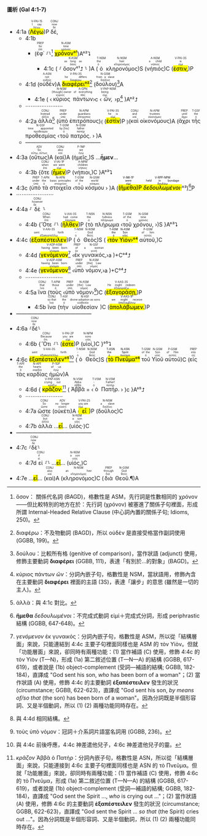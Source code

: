 #### 圖析 (Gal 4:1-7)

- 4:1a (<RUBY><ruby><ruby><mark class='verb'>Λέγω</mark><rt>λέγω</rt></ruby><rt>I say</rt></ruby><rt>V-PAI-1S</rt></RUBY>)P <RUBY><ruby><ruby>δέ,<rt>δέ</rt></ruby><rt>now</rt></ruby><rt>CONJ</rt></RUBY> 
	- 4:1b 
		- (<RUBY><ruby><ruby>ἐφ᾽<rt>ἐπί</rt></ruby><rt>for</rt></ruby><rt>PREP</rt></RUBY> ⸉⸊[^1] <RUBY><ruby><ruby><mark>χρόνον°¹</mark><rt>χρόνος</rt></ruby><rt>time</rt></ruby><rt>N-ASM</rt></RUBY>)A°²⮧
			- 4:1c ( ⸉ <RUBY><ruby><ruby>ὅσον°¹⮥<rt>ὅσος</rt></ruby><rt>as long as</rt></ruby><rt>K-ASM</rt></RUBY> ⸊ )A (<RUBY><ruby><ruby>ὁ<rt>ὁ</rt></ruby><rt>the</rt></ruby><rt>T-NSM</rt></RUBY> <RUBY><ruby><ruby>κληρονόμος<rt>κληρονόμος</rt></ruby><rt>heir</rt></ruby><rt>N-NSM</rt></RUBY>)S (<RUBY><ruby><ruby>νήπιός<rt>νήπιος</rt></ruby><rt>a child</rt></ruby><rt>A-NSM</rt></RUBY>)C (<RUBY><ruby><ruby><mark class='verb'>ἐστιν,</mark><rt>εἰμί</rt></ruby><rt>is</rt></ruby><rt>V-PAI-3S</rt></RUBY>)P 
	- 4:1d (<RUBY><ruby><ruby>οὐδὲν<rt>οὐδείς</rt></ruby><rt>not</rt></ruby><rt>A-ASN</rt></RUBY>)A <RUBY><ruby><ruby><mark><mark class='verb'>διαφέρει°²</mark></mark><rt>διαφέρω</rt></ruby><rt>he differs</rt></ruby><rt>V-PAI-3S</rt></RUBY>[^2] (<RUBY><ruby><ruby>δούλου<rt>δοῦλος</rt></ruby><rt>from a slave</rt></ruby><rt>N-GSM</rt></RUBY>)[^3]A
		- 4:1e  ( ‹<RUBY><ruby><ruby>κύριος<rt>κύριος</rt></ruby><rt>[though] owner</rt></ruby><rt>N-NSM</rt></RUBY> <RUBY><ruby><ruby>πάντων<rt>πᾶς</rt></ruby><rt>of everything</rt></ruby><rt>A-GPN</rt></RUBY>›c ‹<RUBY><ruby><ruby><em>ὤν,</em><rt>εἰμί</rt></ruby><rt>being</rt></ruby><rt>V-PAP-NSM</rt></RUBY>›p[^4] )A°²⮥
	- ⋯⋯⋯⋯⋯⋯⋯
	- 4:2a <RUBY><ruby><ruby>ἀλλὰ<rt>ἀλλά</rt></ruby><rt>Instead</rt></ruby><rt>CONJ</rt></RUBY>[^5] (<RUBY><ruby><ruby>ὑπὸ<rt>ὑπό</rt></ruby><rt>under</rt></ruby><rt>PREP</rt></RUBY> <RUBY><ruby><ruby>ἐπιτρόπους<rt>ἐπίτροπος</rt></ruby><rt>guardians</rt></ruby><rt>N-APM</rt></RUBY>)⦇ (<RUBY><ruby><ruby><mark class='verb'>ἐστὶν</mark><rt>εἰμί</rt></ruby><rt>he is</rt></ruby><rt>V-PAI-3S</rt></RUBY>)P ⦈(<RUBY><ruby><ruby>καὶ<rt>καί</rt></ruby><rt>and</rt></ruby><rt>CONJ</rt></RUBY> <RUBY><ruby><ruby>οἰκονόμους<rt>οἰκονόμος</rt></ruby><rt>trustees</rt></ruby><rt>N-APM</rt></RUBY>)A (<RUBY><ruby><ruby>ἄχρι<rt>ἄχρι</rt></ruby><rt>until</rt></ruby><rt>PREP</rt></RUBY> <RUBY><ruby><ruby>τῆς<rt>ὁ</rt></ruby><rt>the</rt></ruby><rt>T-GSF</rt></RUBY> <RUBY><ruby><ruby>προθεσμίας<rt>προθεσμία</rt></ruby><rt>time appointed</rt></ruby><rt>N-GSF</rt></RUBY> ‹<RUBY><ruby><ruby>τοῦ<rt>ὁ</rt></ruby><rt>by [his]</rt></ruby><rt>T-GSM</rt></RUBY> <RUBY><ruby><ruby>πατρός.<rt>πατήρ</rt></ruby><rt>father</rt></ruby><rt>N-GSM</rt></RUBY> › )A
	- ——————————————
- 4:3a (<RUBY><ruby><ruby>οὕτως<rt>οὕτω, οὕτως</rt></ruby><rt>So</rt></ruby><rt>ADV</rt></RUBY>)A (<RUBY><ruby><ruby>καὶ<rt>καί</rt></ruby><rt>also</rt></ruby><rt>CONJ</rt></RUBY>)A (<RUBY><ruby><ruby>ἡμεῖς,<rt>ἐγώ</rt></ruby><rt>we</rt></ruby><rt>P-1NP</rt></RUBY>)S  ...**ἦμεν**...
	- 4:3b {<RUBY><ruby><ruby>ὅτε<rt>ὅτε</rt></ruby><rt>when</rt></ruby><rt>CONJ</rt></RUBY> (<RUBY><ruby><ruby><mark class='verb'>ἦμεν</mark><rt>εἰμί</rt></ruby><rt>we were</rt></ruby><rt>V-IAI-1P</rt></RUBY>)P (<RUBY><ruby><ruby>νήπιοι,<rt>νήπιος</rt></ruby><rt>children</rt></ruby><rt>A-NPM</rt></RUBY>)C }A°³⮧
- 4:3c (<RUBY><ruby><ruby>ὑπὸ<rt>ὑπό</rt></ruby><rt>under</rt></ruby><rt>PREP</rt></RUBY> <RUBY><ruby><ruby>τὰ<rt>ὁ</rt></ruby><rt>the</rt></ruby><rt>T-APN</rt></RUBY> <RUBY><ruby><ruby>στοιχεῖα<rt>στοιχεῖον</rt></ruby><rt>basic principles</rt></ruby><rt>N-APN</rt></RUBY> ‹<RUBY><ruby><ruby>τοῦ<rt>ὁ</rt></ruby><rt>of the</rt></ruby><rt>T-GSM</rt></RUBY> <RUBY><ruby><ruby>κόσμου<rt>κόσμος</rt></ruby><rt>world</rt></ruby><rt>N-GSM</rt></RUBY> › )A (<mark>(<RUBY><ruby><ruby><mark class='verb'>ἤμεθα</mark><rt>εἰμί</rt></ruby><rt>were</rt></ruby><rt>V-IMI-1P</rt></RUBY>)P <RUBY><ruby><ruby><em>δεδουλωμένοι·</em><rt>δουλόω</rt></ruby><rt>held in bondage</rt></ruby><rt>V-RPP-NPM</rt></RUBY></mark>°³)[^6]P
- ⋯⋯⋯⋯⋯⋯⋯
- 4:4a ⸉<RUBY><ruby><ruby>δὲ<rt>δέ</rt></ruby><rt>however</rt></ruby><rt>CONJ</rt></RUBY>⸊
	- 4:4b {<RUBY><ruby><ruby>Ὅτε<rt>ὅτε</rt></ruby><rt>When</rt></ruby><rt>CONJ</rt></RUBY> ⸉⸊ (<RUBY><ruby><ruby><mark class='verb'>ἦλθεν</mark><rt>ἔρχομαι</rt></ruby><rt>had come</rt></ruby><rt>V-AAI-3S</rt></RUBY>)P (<RUBY><ruby><ruby>τὸ<rt>ὁ</rt></ruby><rt>the</rt></ruby><rt>T-NSN</rt></RUBY> <RUBY><ruby><ruby>πλήρωμα<rt>πλήρωμα</rt></ruby><rt>fullness</rt></ruby><rt>N-NSN</rt></RUBY> ‹<RUBY><ruby><ruby>τοῦ<rt>ὁ</rt></ruby><rt>of the</rt></ruby><rt>T-GSM</rt></RUBY> <RUBY><ruby><ruby>χρόνου,<rt>χρόνος</rt></ruby><rt>time</rt></ruby><rt>N-GSM</rt></RUBY> ›)S }A°³⮧
- 4:4c (<RUBY><ruby><ruby><mark class='verb'>ἐξαπέστειλεν</mark><rt>ἐξαποστέλλω</rt></ruby><rt>sent forth</rt></ruby><rt>V-AAI-3S</rt></RUBY>)P (<RUBY><ruby><ruby>ὁ<rt>ὁ</rt></ruby><rt>-</rt></ruby><rt>T-NSM</rt></RUBY> <RUBY><ruby><ruby>Θεὸς<rt>θεός</rt></ruby><rt>God</rt></ruby><rt>N-NSM</rt></RUBY>)S ( <mark>‹<RUBY><ruby><ruby>τὸν<rt>ὁ</rt></ruby><rt>the</rt></ruby><rt>T-ASM</rt></RUBY> <RUBY><ruby><ruby>Υἱὸν<rt>υἱός</rt></ruby><rt>Son</rt></ruby><rt>N-ASM</rt></RUBY>›°⁴</mark> <RUBY><ruby><ruby>αὐτοῦ,<rt>αὐτός</rt></ruby><rt>of him</rt></ruby><rt>P-GSM</rt></RUBY>)C 
	- 4:4d (<RUBY><ruby><ruby><mark class='ptc'>γενόμενον</mark><rt>γίνομαι</rt></ruby><rt>having been born</rt></ruby><rt>V-ADP-ASM</rt></RUBY>[^7] ‹<RUBY><ruby><ruby>ἐκ<rt>ἐκ</rt></ruby><rt>of</rt></ruby><rt>PREP</rt></RUBY> <RUBY><ruby><ruby>γυναικός,<rt>γυνή</rt></ruby><rt>a woman</rt></ruby><rt>N-GSF</rt></RUBY>›a )+C°⁴⮥
	- 4:4e (<RUBY><ruby><ruby><mark class='ptc'>γενόμενον</mark><rt>γίνομαι</rt></ruby><rt>having been born</rt></ruby><rt>V-ADP-ASM</rt></RUBY>[^8] ‹<RUBY><ruby><ruby>ὑπὸ<rt>ὑπό</rt></ruby><rt>under</rt></ruby><rt>PREP</rt></RUBY> <RUBY><ruby><ruby>νόμον,<rt>νόμος</rt></ruby><rt>[the] Law</rt></ruby><rt>N-ASM</rt></RUBY>›a )+C°⁴⮥
	- ⋯⋯⋯⋯⋯⋯⋯
	- 4:5a <RUBY><ruby><ruby>ἵνα<rt>ἵνα</rt></ruby><rt>that</rt></ruby><rt>CONJ</rt></RUBY> (<RUBY><ruby><ruby>τοὺς<rt>ὁ</rt></ruby><rt>those</rt></ruby><rt>T-APM</rt></RUBY> ‹<RUBY><ruby><ruby>ὑπὸ<rt>ὑπό</rt></ruby><rt>under</rt></ruby><rt>PREP</rt></RUBY> <RUBY><ruby><ruby>νόμον<rt>νόμος</rt></ruby><rt>[the] Law</rt></ruby><rt>N-ASM</rt></RUBY>›[^9])C (<RUBY><ruby><ruby><mark class='verb'>ἐξαγοράσῃ,</mark><rt>ἐξαγοράζω</rt></ruby><rt>He might redeem</rt></ruby><rt>V-AAS-3S</rt></RUBY>)P 
		- 4:5b <RUBY><ruby><ruby>ἵνα<rt>ἵνα</rt></ruby><rt>so that</rt></ruby><rt>CONJ</rt></RUBY> (<RUBY><ruby><ruby>τὴν<rt>ὁ</rt></ruby><rt>the</rt></ruby><rt>T-ASF</rt></RUBY> <RUBY><ruby><ruby>υἱοθεσίαν<rt>υἱοθεσία</rt></ruby><rt>divine adoption as sons</rt></ruby><rt>N-ASF</rt></RUBY>)C (<RUBY><ruby><ruby><mark class='verb'>ἀπολάβωμεν.</mark><rt>ἀπολαμβάνω</rt></ruby><rt>we might receive</rt></ruby><rt>V-AAS-1P</rt></RUBY>)P
- ——————————————
- 4:6a ⸉<RUBY><ruby><ruby>δέ<rt>δέ</rt></ruby><rt>now</rt></ruby><rt>CONJ</rt></RUBY>⸊
	- 4:6b {<RUBY><ruby><ruby>Ὅτι<rt>ὅτι</rt></ruby><rt>Because</rt></ruby><rt>CONJ</rt></RUBY> ⸉⸊ (<RUBY><ruby><ruby><mark class='verb'>ἐστε</mark><rt>εἰμί</rt></ruby><rt>you are</rt></ruby><rt>V-PAI-2P</rt></RUBY>)P (<RUBY><ruby><ruby>υἱοί,<rt>υἱός</rt></ruby><rt>sons</rt></ruby><rt>N-NPM</rt></RUBY>)C }°⁵⮧
- 4:6c <RUBY><ruby><ruby><mark><mark class='verb'>ἐξαπέστειλεν°⁵</mark></mark><rt>ἐξαποστέλλω</rt></ruby><rt>sent forth</rt></ruby><rt>V-AAI-3S</rt></RUBY>[^10] (<RUBY><ruby><ruby>ὁ<rt>ὁ</rt></ruby><rt>-</rt></ruby><rt>T-NSM</rt></RUBY> <RUBY><ruby><ruby>Θεὸς<rt>θεός</rt></ruby><rt>God</rt></ruby><rt>N-NSM</rt></RUBY>)S (<mark><RUBY><ruby><ruby>τὸ<rt>ὁ</rt></ruby><rt>the</rt></ruby><rt>T-ASN</rt></RUBY> <RUBY><ruby><ruby>Πνεῦμα<rt>πνεῦμα</rt></ruby><rt>Spirit</rt></ruby><rt>N-ASN</rt></RUBY>°⁶</mark> <RUBY><ruby><ruby>τοῦ<rt>ὁ</rt></ruby><rt>of the</rt></ruby><rt>T-GSM</rt></RUBY> <RUBY><ruby><ruby>Υἱοῦ<rt>υἱός</rt></ruby><rt>Son</rt></ruby><rt>N-GSM</rt></RUBY> <RUBY><ruby><ruby>αὐτοῦ<rt>αὐτός</rt></ruby><rt>of Him</rt></ruby><rt>P-GSM</rt></RUBY>)C (<RUBY><ruby><ruby>εἰς<rt>εἰς</rt></ruby><rt>into</rt></ruby><rt>PREP</rt></RUBY> <RUBY><ruby><ruby>τὰς<rt>ὁ</rt></ruby><rt>the</rt></ruby><rt>T-APF</rt></RUBY> <RUBY><ruby><ruby>καρδίας<rt>καρδία</rt></ruby><rt>hearts</rt></ruby><rt>N-APF</rt></RUBY> <RUBY><ruby><ruby>ἡμῶν<rt>ἐγώ</rt></ruby><rt>of us</rt></ruby><rt>P-1GP</rt></RUBY>)A 
	- 4:6d { <RUBY><ruby><ruby><mark class='ptc'>κρᾶζον·</mark><rt>κράζω</rt></ruby><rt>crying out</rt></ruby><rt>V-PAP-ASN</rt></RUBY>[^11] ( <RUBY><ruby><ruby>Ἀββᾶ<rt>ἀββά</rt></ruby><rt>Abba</rt></ruby><rt>N-VSM</rt></RUBY> = ‹<RUBY><ruby><ruby>ὁ<rt>ὁ</rt></ruby><rt>-</rt></ruby><rt>T-VSM</rt></RUBY> <RUBY><ruby><ruby>Πατήρ.<rt>πατήρ</rt></ruby><rt>Father!</rt></ruby><rt>N-VSM</rt></RUBY> › )c }A°⁵⮥
	- ⋯⋯⋯⋯⋯⋯⋯
	- 4:7a <RUBY><ruby><ruby>ὥστε<rt>ὥστε</rt></ruby><rt>So</rt></ruby><rt>CONJ</rt></RUBY> (<RUBY><ruby><ruby>οὐκέτι<rt>οὐκέτι</rt></ruby><rt>no longer</rt></ruby><rt>ADV</rt></RUBY>)A (<RUBY><ruby><ruby><mark class='verb'>εἶ</mark><rt>εἰμί</rt></ruby><rt>you are</rt></ruby><rt>V-PAI-2S</rt></RUBY>)P (<RUBY><ruby><ruby>δοῦλος<rt>δοῦλος</rt></ruby><rt>a slave</rt></ruby><rt>N-NSM</rt></RUBY>)C
	- 4:7b <RUBY><ruby><ruby>ἀλλὰ<rt>ἀλλά</rt></ruby><rt>but</rt></ruby><rt>CONJ</rt></RUBY> ...<mark class='verb'>εἶ</mark>... (<RUBY><ruby><ruby>υἱός·<rt>υἱός</rt></ruby><rt>a son</rt></ruby><rt>N-NSM</rt></RUBY>)C
- ——————————————
- 4:7c ⸉<RUBY><ruby><ruby>δὲ<rt>δέ</rt></ruby><rt>now</rt></ruby><rt>CONJ</rt></RUBY>⸊
	- 4:7d <RUBY><ruby><ruby>εἰ<rt>εἰ</rt></ruby><rt>if</rt></ruby><rt>CONJ</rt></RUBY> ⸉⸊  ...<mark class='verb'>εἶ</mark>... (<RUBY><ruby><ruby>υἱός,<rt>υἱός</rt></ruby><rt>a son</rt></ruby><rt>N-NSM</rt></RUBY>)C
- 4:7e  ...<mark class='verb'>εἶ</mark>... (<RUBY><ruby><ruby>καὶ<rt>καί</rt></ruby><rt>also</rt></ruby><rt>CONJ</rt></RUBY>)A (<RUBY><ruby><ruby>κληρονόμος<rt>κληρονόμος</rt></ruby><rt>an heir</rt></ruby><rt>N-NSM</rt></RUBY>)C (<RUBY><ruby><ruby>διὰ<rt>διά</rt></ruby><rt>through</rt></ruby><rt>PREP</rt></RUBY> <RUBY><ruby><ruby>Θεοῦ.¶<rt>θεός</rt></ruby><rt>God</rt></ruby><rt>N-GSM</rt></RUBY>)A


[^1]: ὅσον： 關係代名詞 (BAGD)，格數性是 ASM，先行詞是性數相同的 χρόνον——但比較特別的地方在於：先行詞 (χρόνον) 被塞進了關係子句裡面，形成所謂 Internal-Headed Relative Clause (中心詞內置的關係子句; Idioms, 250)。
[^2]: διαφέρω：不及物動詞 (BAGD)，所以 οὐδὲν 是直接受格當作副詞使用 (GGBB, 199)。
[^3]: δούλου：比較所有格 (genitive of comparison)，當作狀語 (adjunct) 使用，修飾主要動詞 **διαφέρει** (GGBB, 111)，表達「有別於...的對象」(BAGD)。
[^4]: κύριος πάντων _ὤν_：分詞內嵌子句，格數性是 NSM，當狀語用，修飾內含在主要動詞 **διαφέρει** 裡面的主語 (3S)，表達「讓步」的意思 (雖然是一切的主人)。
[^5]: ἀλλὰ：與 4:1c 對比。
[^6]: **ἤμεθα** _δεδουλωμένοι_：不完成式動詞 εἰμί＋完成式分詞，形成 periphrastic 結構 (GGBB, 647-648)。
[^7]: _γενόμενον_ ἐκ γυναικός：分詞內嵌子句，格數性是 ASM，所以從「結構層面」來說，只能連結到 4:4c 主要子句裡面同樣也是 ASM 的 τὸν Υἱὸν。但就「功能層面」來說，卻同時有兩種功能：(1) 當作補語 (C) 使用，修飾 4:4c 的 τὸν Υἱὸν (T—N)，形成 (1a) 第二敘述位置 (T—N—A) 的結構 (GGBB, 617-619)，或者說是 (1b) object-complement (受詞—補語的結構; GGBB, 182-184)，直譯成 "God sent his son, *who* has been born of a woman"；(2) 當作狀語 (A) 使用，修飾 4:4c 的主要動詞 **ἐξαπέστειλεν** 發生的狀況 (circumstance; GGBB, 622-623)，直譯成 "God sent his son, *by means of/so that* (the son) has been born of a woman"。因為分詞既是半個形容詞、又是半個動詞，所以 (1) (2) 兩種功能同時存在。
[^8]: 與 4:4d 相同結構。
[^9]: τοὺς ὑπὸ νόμον：冠詞＋介系詞片語當名詞用 (GGBB, 236)。
[^10]: 與 4:4c 前後呼應，4:4c 神差遣他兒子，4:6c 神差遣他兒子的靈。
[^11]: _κρᾶζον_ Ἀββᾶ ὁ Πατήρ：分詞內嵌子句，格數性是 ASN，所以從「結構層面」來說，只能連接到 4:6c 主要子句裡面同樣也是 ASN 的 τὸ Πνεῦμα。但就「功能層面」來說，卻同時有兩種功能：(1) 當作補語 (C) 使用，修飾 4:6c 的 τὸ Πνεῦμα，形成 (1a) 第二敘述位置 (T—N—A) 的結構 (GGBB, 617-619)，或者說是 (1b) object-complement (受詞—補語的結構; GGBB, 182-184)，直譯成 "God sent the Spirit ..., *who* is crying out ..."；(2) 當作狀語 (A) 使用，修飾  4:6c 的主要動詞 **ἐξαπέστειλεν** 發生的狀況 (circumstance; GGBB, 622-623)，直譯成 "God sent the Spirit ... *so that* (the Spirit) cries out ..."。因為分詞既是半個形容詞、又是半個動詞，所以 (1) (2) 兩種功能同時存在。
